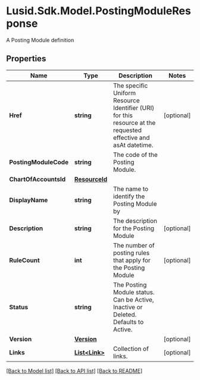 # Lusid.Sdk.Model.PostingModuleResponse
A Posting Module definition

## Properties

Name | Type | Description | Notes
------------ | ------------- | ------------- | -------------
**Href** | **string** | The specific Uniform Resource Identifier (URI) for this resource at the requested effective and asAt datetime. | [optional] 
**PostingModuleCode** | **string** | The code of the Posting Module. | 
**ChartOfAccountsId** | [**ResourceId**](ResourceId.md) |  | 
**DisplayName** | **string** | The name to identify the Posting Module by | 
**Description** | **string** | The description for the Posting Module | [optional] 
**RuleCount** | **int** | The number of posting rules that apply for the Posting Module | [optional] 
**Status** | **string** | The Posting Module status. Can be Active, Inactive or Deleted. Defaults to Active. | 
**Version** | [**Version**](Version.md) |  | [optional] 
**Links** | [**List&lt;Link&gt;**](Link.md) | Collection of links. | [optional] 

[[Back to Model list]](../README.md#documentation-for-models) [[Back to API list]](../README.md#documentation-for-api-endpoints) [[Back to README]](../README.md)

